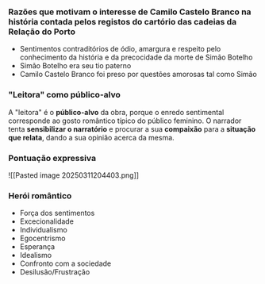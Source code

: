 ### Razões que motivam o interesse de Camilo Castelo Branco na história contada pelos registos do cartório das cadeias da Relação do Porto
- Sentimentos contraditórios de ódio, amargura e respeito pelo conhecimento da história e da precocidade da morte de Simão Botelho
- Simão Botelho era seu tio paterno
- Camilo Castelo Branco foi preso por questões amorosas tal como Simão

### "Leitora" como público-alvo
A "leitora" é o **público-alvo** da obra, porque o enredo sentimental corresponde ao gosto romântico típico do público feminino.
O narrador tenta **sensibilizar o narratório** e procurar a sua **compaixão** para a **situação que relata**, dando a sua opinião acerca da mesma.

### Pontuação expressiva
![[Pasted image 20250311204403.png]]

### Herói romântico
- Força dos sentimentos
- Excecionalidade
- Individualismo
- Egocentrismo
- Esperança
- Idealismo
- Confronto com a sociedade
- Desilusão/Frustração